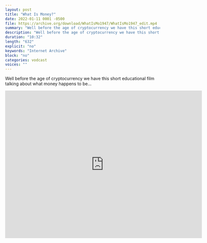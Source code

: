 ```yaml
---
layout: post
title: "What Is Money?"
date: 2022-01-11 0001 -0500
file: https://archive.org/download/WhatIsMo1947/WhatIsMo1947_edit.mp4
summary: "Well before the age of cryptocurrency we have this short educational film talking about what money happens to be..."
description: "Well before the age of cryptocurrency we have this short educational film talking about what money happens to be..."
duration: "10:32"
length: "632"
explicit: "no" 
keywords: "Internet Archive"
block: "no" 
categories: vodcast
voices: ""
---
```


Well before the age of cryptocurrency we have this short educational film talking about what money happens to be...

<iframe src="https://archive.org/embed/WhatIsMo1947" width="640" height="480" frameborder="0" webkitallowfullscreen="true" mozallowfullscreen="true" allowfullscreen></iframe>

